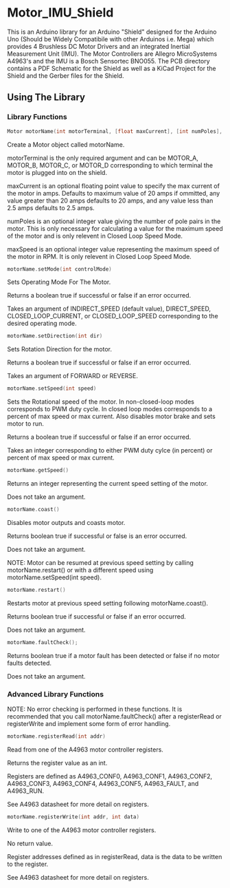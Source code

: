 # Motor_IMU_Shield

This is an Arduino library for an Arduino "Shield" designed for the Arduino Uno (Should be Widely Compatibile with other Arduinos i.e. Mega) which provides 4 Brushless DC Motor Drivers and an integrated Inertial Measurement Unit (IMU). The Motor Controllers are Allegro MicroSystems A4963's and the IMU is a Bosch Sensortec BNO055. The PCB directory contains a PDF Schematic for the Shield as well as a KiCad Project for the Shield and the Gerber files for the Shield.

## Using The Library

### Library Functions


```cpp
Motor motorName(int motorTerminal, [float maxCurrent], [int numPoles], [int maxSpeed])
```

Create a Motor object called motorName.

motorTerminal is the only required argument and can be MOTOR_A, MOTOR_B, MOTOR_C, or MOTOR_D corresponding to which terminal the motor is plugged into on the shield.

maxCurrent is an optional floating point value to specify the max current of the motor in amps. Defaults to maximum value of 20 amps if ommitted, any value greater than 20 amps defaults to 20 amps, and any value less than 2.5 amps defaults to 2.5 amps.

numPoles is an optional integer value giving the number of pole pairs in the motor. This is only necessary for calculating a value for the maximum speed of the motor and is only relevent in Closed Loop Speed Mode.

maxSpeed is an optional integer value representing the maximum speed of the motor in RPM. It is only relevent in Closed Loop Speed Mode.

```cpp
motorName.setMode(int controlMode)
```

Sets Operating Mode For The Motor.

Returns a boolean true if successful or false if an error occurred.

Takes an argument of INDIRECT_SPEED (default value), DIRECT_SPEED, CLOSED_LOOP_CURRENT, or CLOSED_LOOP_SPEED corresponding to the desired operating mode.


```cpp
motorName.setDirection(int dir)
```

Sets Rotation Direction for the motor.

Returns a boolean true if successful or false if an error occurred.

Takes an argument of FORWARD or REVERSE.

```cpp
motorName.setSpeed(int speed)
```

Sets the Rotational speed of the motor. In non-closed-loop modes corresponds to PWM duty cycle. In closed loop modes corresponds to a percent of max speed or max current. Also disables motor brake and sets motor to run.

Returns a boolean true if successful or false if an error occurred.

Takes an integer corresponding to either PWM duty cylce (in percent) or percent of max speed or max current.

```cpp
motorName.getSpeed()
```

Returns an integer representing the current speed setting of the motor.

Does not take an argument.

```cpp
motorName.coast()
```

Disables motor outputs and coasts motor.

Returns boolean true if successful or false is an error occurred.

Does not take an argument.

NOTE: Motor can be resumed at previous speed setting by calling motorName.restart() or with a different speed using motorName.setSpeed(int speed).

```cpp
motorName.restart()
```

Restarts motor at previous speed setting following motorName.coast().

Returns boolean true if successful or false if an error occurred.

Does not take an argument.

```cpp
motorName.faultCheck();
```

Returns boolean true if a motor fault has been detected or false if no motor faults detected.

Does not take an argument.

### Advanced Library Functions

NOTE: No error checking is performed in these functions. It is recommended that you call motorName.faultCheck() after a registerRead or registerWrite and implement some form of error handling.

```cpp
motorName.registerRead(int addr)
```

Read from one of the A4963 motor controller registers.

Returns the register value as an int.

Registers are defined as A4963_CONF0, A4963_CONF1, A4963_CONF2, A4963_CONF3, A4963_CONF4, A4963_CONF5, A4963_FAULT, and A4963_RUN.

See A4963 datasheet for more detail on registers.

```cpp
motorName.registerWrite(int addr, int data)
```

Write to one of the A4963 motor controller registers.

No return value.

Register addresses defined as in registerRead, data is the data to be written to the register.

See A4963 datasheet for more detail on registers.
